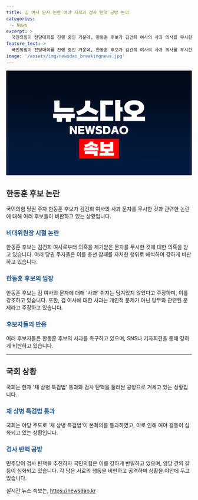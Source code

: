 ```yaml
---
title: 김 여사 문자 논란 여야 지적과 검사 탄핵 공방 논의
categories:
  - News
excerpt: >
  국민의힘이 전당대회를 진행 중인 가운데, 한동훈 후보가 김건희 여사의 사과 의사를 무시한 것으로 알려졌다. 한 후보의 경쟁자들은 이에 대해 강하게 비판하고 있는 가운데, 민주당은 이재명 전 대표를 수사한 검사 등에 대한 탄핵소추안을 발의하며 국회에서 공방이 벌어지고 있다. 국민의힘은 반대 의사를 내비친 상태이며, 여야 간 갈등은 심화되고 있다.
feature_text: >
  국민의힘이 전당대회를 진행 중인 가운데, 한동훈 후보가 김건희 여사의 사과 의사를 무시한 것으로 알려졌다. 한 후보의 경쟁자들은 이에 대해 강하게 비판하고 있는 가운데, 민주당은 이재명 전 대표를 수사한 검사 등에 대한 탄핵소추안을 발의하며 국회에서 공방이 벌어지고 있다. 국민의힘은 반대 의사를 내비친 상태이며, 여야 간 갈등은 심화되고 있다.
image: '/assets/img/newsdao_breakingnews.jpg'
---
```


<p><img src="/assets/img/newsdao_breakingnews.jpg" alt="firstkoreanews 속보" /></p>

<h2 data-ke-size="size26">한동훈 후보 논란</h2>

<p data-ke-size="size16">국민의힘 당권 주자 한동훈 후보가 김건희 여사의 사과 문자를 무시한 것과 관련한 논란에 대해 여러 후보들이 비판하고 있는 상황입니다.</p>

<h3><b><span style="color: #1a5490;">비대위원장 시절 논란</span></b></h3>

<p data-ke-size="size16">한동훈 후보는 김건희 여사로부터 의혹을 제기받은 문자를 무시한 것에 대한 의혹을 받고 있습니다. 여러 당권 주자들은 이를 총선 참패를 자처한 행위로 해석하여 강하게 비판하고 있습니다.</p>

<h3><b><span style="color: #1a5490;">한동훈 후보의 입장</span></b></h3>

<p data-ke-size="size16">한동훈 후보는 김 여사의 문자에 대해 '사과' 취지는 담겨있지 않았다고 주장하며, 이를 강조하고 있습니다. 또한, 김 여사에 대한 사과는 개인적 문제가 아닌 당무와 관련된 문제라고 주장하고 있습니다.</p>

<h3><b><span style="color: #1a5490;">후보자들의 반응</span></b></h3>

<p data-ke-size="size16">여러 후보자들은 한동훈 후보의 사과를 촉구하고 있으며, SNS나 기자회견을 통해 강하게 비판하고 있습니다.</p>

<hr>

<h2 data-ke-size="size26">국회 상황</h2>

<p data-ke-size="size16">국회는 현재 '채 상병 특검법' 통과와 검사 탄핵을 둘러싼 공방으로 거세고 있는 상황입니다.</p>

<h3><b><span style="color: #1a5490;">채 상병 특검법 통과</span></b></h3>

<p data-ke-size="size16">국회는 야당 주도로 '채 상병 특검법'이 본회의를 통과하였고, 이로 인해 여야 갈등이 심화되고 있는 상황입니다.</p>

<h3><b><span style="color: #1a5490;">검사 탄핵 공방</span></b></h3>

<p data-ke-size="size16">민주당이 검사 탄핵을 추진하자 국민의힘은 이를 강하게 반발하고 있으며, 양당 간의 갈등이 심화되고 있습니다. 각 당은 서로의 행동을 비판하고 공격하며 상황을 야안에 두고 있습니다.</p>
실시간 뉴스 속보는, <a href="https://newsdao.kr" rel="dofollow">https://newsdao.kr</a>


